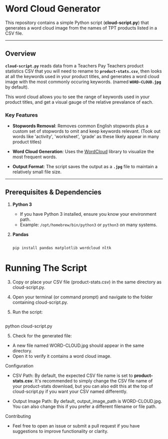 # Word Cloud Generator

This repository contains a simple Python script (**cloud-script.py**) that generates a word cloud image from the names of TPT products listed in a CSV file.

---

## Overview

**`cloud-script.py`** reads data from a Teachers Pay Teachers product statistics CSV that you will need to rename to **`product-stats.csv`**, then looks at all the keywords used in your product titles, and generates a word cloud image with the most commonly occuring keywords. (named **`WORD-CLOUD.jpg`** by default).  

This word cloud allows you to see the range of keywords used in your product titles, and get a visual gauge of the relative prevalance of each. 

### Key Features

- **Stopwords Removal**: Removes common English stopwords plus a custom set of stopwords to omit and keep keywords relevant. (Took out words like 'activity', 'worksheet', 'grade' as these likely appear in many product titles)

- **Word Cloud Generation**: Uses the [WordCloud](https://pypi.org/project/wordcloud/) library to visualize the most frequent words.  

- **Output Format**: The script saves the output as a **`.jpg`** file to maintain a relatively small file size.  

---

## Prerequisites & Dependencies

1. **Python 3**  
   - If you have Python 3 installed, ensure you know your environment path.  
   - Example: `/opt/homebrew/bin/python3` or `python3` on many systems.

2. **Pandas**  
   ```bash
   
   pip install pandas matplotlib wordcloud nltk


# Running The Script

3. Copy or place your CSV file (product-stats.csv) in the same directory as cloud-script.py.

4. Open your terminal (or command prompt) and navigate to the folder containing cloud-script.py.

5. Run the script: 

    ```bash
  python cloud-script.py


5. Check for the generated file:
 - A new file named WORD-CLOUD.jpg should appear in the same directory.
 - Open it to verify it contains a word cloud image.


Configuration
 - CSV Path: By default, the expected CSV file name is set to **product-stats.csv**. It's recommended to simply change the CSV file name of your product-stats download, but you can also edit this at the top of cloud-script.py if you want your CSV named differently.

 - Output Image Path: By default, output_image_path is WORD-CLOUD.jpg. You can also change this if you prefer a different filename or file path.

Contributing
 - Feel free to open an issue or submit a pull request if you have suggestions to improve functionality or clarity.



